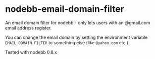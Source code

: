 # nodebb-email-domain-filter
An email domain filter for nodebb - only lets users with an @gmail.com email address register.  

You can change the email domain by setting the environment variable `EMAIL_DOMAIN_FILTER` to something else (like `@yahoo.com` etc.)

Tested with nodebb 0.8.x